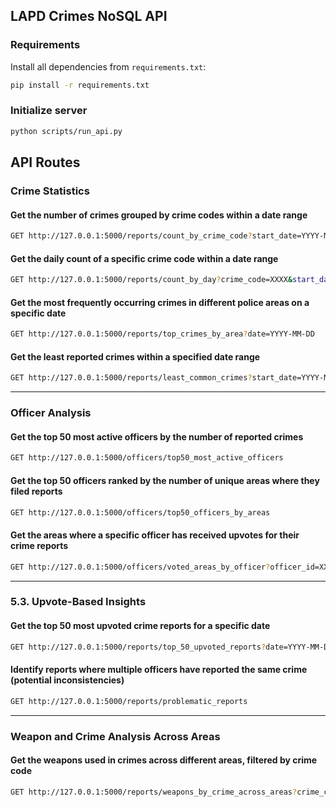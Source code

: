 ## LAPD Crimes NoSQL API

### Requirements

Install all dependencies from `requirements.txt`:

```bash
pip install -r requirements.txt
```

### Initialize server

```bash
python scripts/run_api.py
```

## API Routes

### Crime Statistics

#### Get the number of crimes grouped by crime codes within a date range
```bash
GET http://127.0.0.1:5000/reports/count_by_crime_code?start_date=YYYY-MM-DD&end_date=YYYY-MM-DD
```

#### Get the daily count of a specific crime code within a date range
```bash
GET http://127.0.0.1:5000/reports/count_by_day?crime_code=XXXX&start_date=YYYY-MM-DD&end_date=YYYY-MM-DD
```

#### Get the most frequently occurring crimes in different police areas on a specific date
```bash
GET http://127.0.0.1:5000/reports/top_crimes_by_area?date=YYYY-MM-DD
```

#### Get the least reported crimes within a specified date range
```bash
GET http://127.0.0.1:5000/reports/least_common_crimes?start_date=YYYY-MM-DD&end_date=YYYY-MM-DD
```

---

### Officer Analysis

#### Get the top 50 most active officers by the number of reported crimes
```bash
GET http://127.0.0.1:5000/officers/top50_most_active_officers
```

#### Get the top 50 officers ranked by the number of unique areas where they filed reports
```bash
GET http://127.0.0.1:5000/officers/top50_officers_by_areas
```

#### Get the areas where a specific officer has received upvotes for their crime reports
```bash
GET http://127.0.0.1:5000/officers/voted_areas_by_officer?officer_id=XXXX
```

---

### 5.3. Upvote-Based Insights

#### Get the top 50 most upvoted crime reports for a specific date
```bash
GET http://127.0.0.1:5000/reports/top_50_upvoted_reports?date=YYYY-MM-DD
```

#### Identify reports where multiple officers have reported the same crime (potential inconsistencies)
```bash
GET http://127.0.0.1:5000/reports/problematic_reports
```

---

### Weapon and Crime Analysis Across Areas

#### Get the weapons used in crimes across different areas, filtered by crime code
```bash
GET http://127.0.0.1:5000/reports/weapons_by_crime_across_areas?crime_code=XXXX
```

